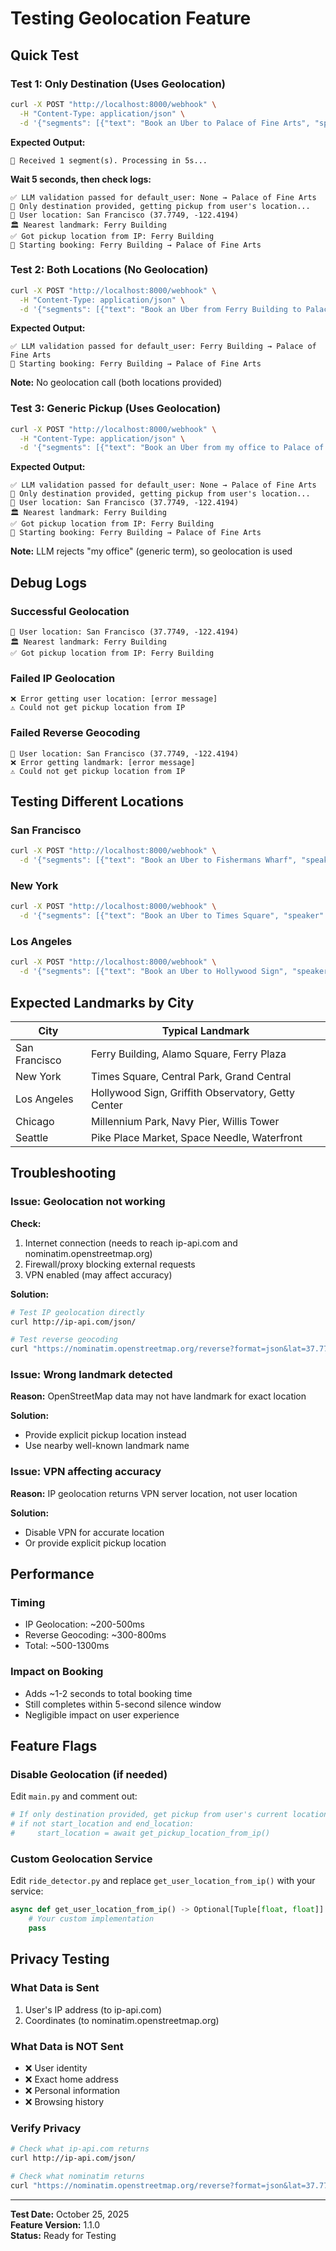 # Testing Geolocation Feature

## Quick Test

### Test 1: Only Destination (Uses Geolocation)
```bash
curl -X POST "http://localhost:8000/webhook" \
  -H "Content-Type: application/json" \
  -d '{"segments": [{"text": "Book an Uber to Palace of Fine Arts", "speaker": "user"}]}'
```

**Expected Output:**
```
📝 Received 1 segment(s). Processing in 5s...
```

**Wait 5 seconds, then check logs:**
```
✅ LLM validation passed for default_user: None → Palace of Fine Arts
📍 Only destination provided, getting pickup from user's location...
📍 User location: San Francisco (37.7749, -122.4194)
🏛️ Nearest landmark: Ferry Building
✅ Got pickup location from IP: Ferry Building
🚗 Starting booking: Ferry Building → Palace of Fine Arts
```

### Test 2: Both Locations (No Geolocation)
```bash
curl -X POST "http://localhost:8000/webhook" \
  -H "Content-Type: application/json" \
  -d '{"segments": [{"text": "Book an Uber from Ferry Building to Palace of Fine Arts", "speaker": "user"}]}'
```

**Expected Output:**
```
✅ LLM validation passed for default_user: Ferry Building → Palace of Fine Arts
🚗 Starting booking: Ferry Building → Palace of Fine Arts
```

**Note:** No geolocation call (both locations provided)

### Test 3: Generic Pickup (Uses Geolocation)
```bash
curl -X POST "http://localhost:8000/webhook" \
  -H "Content-Type: application/json" \
  -d '{"segments": [{"text": "Book an Uber from my office to Palace of Fine Arts", "speaker": "user"}]}'
```

**Expected Output:**
```
✅ LLM validation passed for default_user: None → Palace of Fine Arts
📍 Only destination provided, getting pickup from user's location...
📍 User location: San Francisco (37.7749, -122.4194)
🏛️ Nearest landmark: Ferry Building
✅ Got pickup location from IP: Ferry Building
🚗 Starting booking: Ferry Building → Palace of Fine Arts
```

**Note:** LLM rejects "my office" (generic term), so geolocation is used

## Debug Logs

### Successful Geolocation
```
📍 User location: San Francisco (37.7749, -122.4194)
🏛️ Nearest landmark: Ferry Building
✅ Got pickup location from IP: Ferry Building
```

### Failed IP Geolocation
```
❌ Error getting user location: [error message]
⚠️ Could not get pickup location from IP
```

### Failed Reverse Geocoding
```
📍 User location: San Francisco (37.7749, -122.4194)
❌ Error getting landmark: [error message]
⚠️ Could not get pickup location from IP
```

## Testing Different Locations

### San Francisco
```bash
curl -X POST "http://localhost:8000/webhook" \
  -d '{"segments": [{"text": "Book an Uber to Fishermans Wharf", "speaker": "user"}]}'
```

### New York
```bash
curl -X POST "http://localhost:8000/webhook" \
  -d '{"segments": [{"text": "Book an Uber to Times Square", "speaker": "user"}]}'
```

### Los Angeles
```bash
curl -X POST "http://localhost:8000/webhook" \
  -d '{"segments": [{"text": "Book an Uber to Hollywood Sign", "speaker": "user"}]}'
```

## Expected Landmarks by City

| City | Typical Landmark |
|------|-----------------|
| San Francisco | Ferry Building, Alamo Square, Ferry Plaza |
| New York | Times Square, Central Park, Grand Central |
| Los Angeles | Hollywood Sign, Griffith Observatory, Getty Center |
| Chicago | Millennium Park, Navy Pier, Willis Tower |
| Seattle | Pike Place Market, Space Needle, Waterfront |

## Troubleshooting

### Issue: Geolocation not working
**Check:**
1. Internet connection (needs to reach ip-api.com and nominatim.openstreetmap.org)
2. Firewall/proxy blocking external requests
3. VPN enabled (may affect accuracy)

**Solution:**
```bash
# Test IP geolocation directly
curl http://ip-api.com/json/

# Test reverse geocoding
curl "https://nominatim.openstreetmap.org/reverse?format=json&lat=37.7749&lon=-122.4194"
```

### Issue: Wrong landmark detected
**Reason:** OpenStreetMap data may not have landmark for exact location

**Solution:**
- Provide explicit pickup location instead
- Use nearby well-known landmark name

### Issue: VPN affecting accuracy
**Reason:** IP geolocation returns VPN server location, not user location

**Solution:**
- Disable VPN for accurate location
- Or provide explicit pickup location

## Performance

### Timing
- IP Geolocation: ~200-500ms
- Reverse Geocoding: ~300-800ms
- Total: ~500-1300ms

### Impact on Booking
- Adds ~1-2 seconds to total booking time
- Still completes within 5-second silence window
- Negligible impact on user experience

## Feature Flags

### Disable Geolocation (if needed)
Edit `main.py` and comment out:
```python
# If only destination provided, get pickup from user's current location
# if not start_location and end_location:
#     start_location = await get_pickup_location_from_ip()
```

### Custom Geolocation Service
Edit `ride_detector.py` and replace `get_user_location_from_ip()` with your service:
```python
async def get_user_location_from_ip() -> Optional[Tuple[float, float]]:
    # Your custom implementation
    pass
```

## Privacy Testing

### What Data is Sent
1. User's IP address (to ip-api.com)
2. Coordinates (to nominatim.openstreetmap.org)

### What Data is NOT Sent
- ❌ User identity
- ❌ Exact home address
- ❌ Personal information
- ❌ Browsing history

### Verify Privacy
```bash
# Check what ip-api.com returns
curl http://ip-api.com/json/

# Check what nominatim returns
curl "https://nominatim.openstreetmap.org/reverse?format=json&lat=37.7749&lon=-122.4194"
```

---

**Test Date:** October 25, 2025  
**Feature Version:** 1.1.0  
**Status:** Ready for Testing
